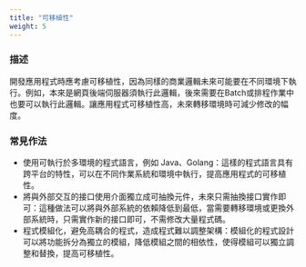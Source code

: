 ```yaml
---
title: "可移植性"
weight: 5
---
```


### **描述**

開發應用程式時應考慮可移植性，因為同樣的商業邏輯未來可能要在不同環境下執行。例如，本來是網頁後端伺服器須執行此邏輯，後來需要在Batch或排程作業中也要可以執行此邏輯。讓應用程式可移植性高，未來轉移環境時可減少修改的幅度。

### **常見作法**

- 使用可執行於多環境的程式語言，例如 Java、Golang：這樣的程式語言具有跨平台的特性，可以在不同作業系統和環境中執行，提高應用程式的可移植性。
- 將與外部交互的接口使用介面獨立成可抽換元件，未來只需抽換接口實作即可：這種做法可以將與外部系統的依賴降低到最低，當需要轉移環境或更換外部系統時，只需實作新的接口即可，不需修改大量程式碼。
- 程式模組化，避免高耦合的程式，造成程式難以調整架構：模組化的程式設計可以將功能拆分為獨立的模組，降低模組之間的相依性，使得模組可以獨立調整和替換，提高可移植性。